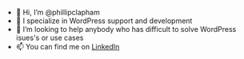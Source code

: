 - 👋 Hi, I’m @phillipclapham
- 👀 I specialize in WordPress support and development
- 💞️ I’m looking to help anybody who has difficult to solve WordPress isues's or use cases
- 📫 You can find me on [LinkedIn](https://www.linkedin.com/in/phillipclapham/)

<!---
phillipclapham/phillipclapham is a ✨ special ✨ repository because its `README.md` (this file) appears on your GitHub profile.
You can click the Preview link to take a look at your changes.
--->
